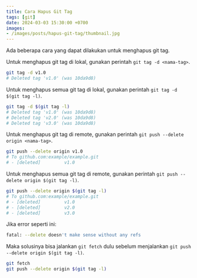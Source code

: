 ```yaml
---
title: Cara Hapus Git Tag
tags: [git]
date: 2024-03-03 15:30:00 +0700
images:
- /images/posts/hapus-git-tag/thumbnail.jpg
---
```


Ada beberapa cara yang dapat dilakukan untuk menghapus git tag.

<!--more-->

Untuk menghapus git tag di lokal, gunakan perintah `git tag -d <nama-tag>`.

```bash
git tag -d v1.0
# Deleted tag 'v1.0' (was 10da9d8)
```

Untuk menghapus semua git tag di lokal, gunakan perintah `git tag -d $(git tag -l)`.

```bash
git tag -d $(git tag -l)
# Deleted tag 'v1.0' (was 10da9d8)
# Deleted tag 'v2.0' (was 10da9d8)
# Deleted tag 'v3.0' (was 10da9d8)
```

Untuk menghapus git tag di remote, gunakan perintah `git push --delete origin <nama-tag>`.

```bash
git push --delete origin v1.0
# To github.com:example/example.git
# - [deleted]         v1.0
```

Untuk menghapus semua git tag di remote, gunakan perintah `git push --delete origin $(git tag -l)`.

```bash
git push --delete origin $(git tag -l)
# To github.com:example/example.git
# - [deleted]         v1.0
# - [deleted]         v2.0
# - [deleted]         v3.0
```

Jika error seperti ini:

```bash
fatal: --delete doesn't make sense without any refs
```

Maka solusinya bisa jalankan `git fetch` dulu sebelum menjalankan `git push --delete origin $(git tag -l)`.

```bash
git fetch
git push --delete origin $(git tag -l)
```